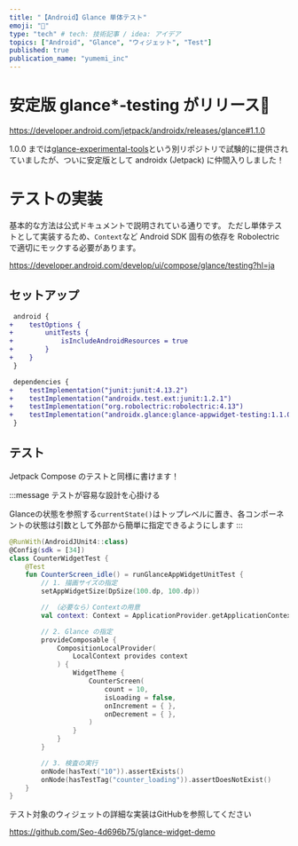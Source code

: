```yaml
---
title: "【Android】Glance 単体テスト"
emoji: "🧪"
type: "tech" # tech: 技術記事 / idea: アイデア
topics: ["Android", "Glance", "ウィジェット", "Test"]
published: true
publication_name: "yumemi_inc"
---
```


# 安定版 glance*-testing がリリース🎉

https://developer.android.com/jetpack/androidx/releases/glance#1.1.0

1.0.0 までは[glance-experimental-tools](https://github.com/google/glance-experimental-tools)という別リポジトリで試験的に提供されていましたが、ついに安定版として androidx (Jetpack) に仲間入りしました！

# テストの実装

基本的な方法は公式ドキュメントで説明されている通りです。
ただし単体テストとして実装するため、`Context`など Android SDK 固有の依存を Robolectric で適切にモックする必要があります。

https://developer.android.com/develop/ui/compose/glance/testing?hl=ja

## セットアップ

```diff gradle:${module}/build.gradle.kts
 android {
+    testOptions {
+        unitTests {
+            isIncludeAndroidResources = true
+        }
+    }
 }

 dependencies {
+    testImplementation("junit:junit:4.13.2")
+    testImplementation("androidx.test.ext:junit:1.2.1")
+    testImplementation("org.robolectric:robolectric:4.13")
+    testImplementation("androidx.glance:glance-appwidget-testing:1.1.0")
 }
```

## テスト

Jetpack Compose のテストと同様に書けます！

:::message
テストが容易な設計を心掛ける

Glanceの状態を参照する`currentState()`はトップレベルに置き、各コンポーネントの状態は引数として外部から簡単に指定できるようにします
:::


```kotlin:${module}/src/test/**/WidgetTest.kt
@RunWith(AndroidJUnit4::class)
@Config(sdk = [34])
class CounterWidgetTest {
    @Test
    fun CounterScreen_idle() = runGlanceAppWidgetUnitTest {
        // 1. 描画サイズの指定
        setAppWidgetSize(DpSize(100.dp, 100.dp))

        // （必要なら）Contextの用意
        val context: Context = ApplicationProvider.getApplicationContext()

        // 2. Glance の指定
        provideComposable {
            CompositionLocalProvider(
                LocalContext provides context
            ) {
                WidgetTheme {
                    CounterScreen(
                        count = 10,
                        isLoading = false,
                        onIncrement = { },
                        onDecrement = { },
                    )
                }
            }
        }

        // 3. 検査の実行
        onNode(hasText("10")).assertExists()
        onNode(hasTestTag("counter_loading")).assertDoesNotExist()
    }
}
```

テスト対象のウィジェットの詳細な実装はGitHubを参照してください

https://github.com/Seo-4d696b75/glance-widget-demo

